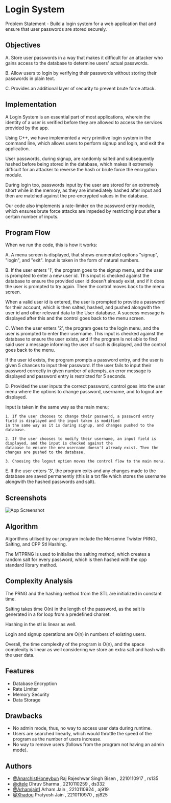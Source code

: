 
# Login System

Problem Statement - Build a login system for a web application that and ensure that user passwords are stored securely.

## Objectives

A. Store user passwords in a way that makes it difficult for an attacker who gains access to the database to determine users' actual passwords.

B. Allow users to login by verifying their passwords without storing their passwords in plain text.

C. Provides an additional layer of security to prevent brute force attack.

## Implementation

A Login System is an essential part of most applications, wherein the identity of a user is verified before they are allowed to access the services provided by the app.

Using C++, we have implemented a very primitive login system in the command line, which allows users to perform signup and login, and exit the application.

User passwords, during signup, are randomly salted and subsequently hashed before being stored in the database, which makes it extremely difficult for an attacker to reverse the hash or brute force the encryption module.

During login too, passwords input by the user are stored for an extremely short while in the memory, as they are immediately hashed after input and then are matched against the pre-encrypted values in the database.

Our code also implements a rate-limiter on the password entry module, which ensures brute force attacks are impeded by restricting input after a certain number of inputs.

## Program Flow

When we run the code, this is how it works:

A. A menu screen is displayed, that shows enumerated options "signup", "login", and "exit". Input is taken in the form of natural numbers.

B. If the user enters '1', the program goes to the signup menu, and the user is prompted to enter a new user id. This input is checked against the database to ensure the provided user id doesn't already exist, and if it does the user is prompted to try again. Then the control moves back to the menu screen.

When a valid user id is entered, the user is prompted to provide a password for their account, which is then salted, hashed, and pushed alongwith the user id and other relevant data to the User database. A success message is displayed after this and the control goes back to the menu screen.

C. When the user enters '2', the program goes to the login menu, and the user is prompted to enter their username. This input is checked against the database to ensure the user exists, and if the program is not able to find said user a message informing the user of such is displayed, and the control goes back to the menu.

If the user id exists, the program prompts a password entry, and the user is given 5 chances to input their password. If the user fails to input their password correctly in given number of attempts, an error message is displayed and password entry is restricted for 5 seconds.

D. Provided the user inputs the correct password, control goes into the user menu where the options to change password, username, and to logout are displayed.

Input is taken in the same way as the main menu;

    1. If the user chooses to change their password, a password entry field is displayed and the input taken is modified 
    in the same way as it is during signup, and changes pushed to the database.
    
    2. If the user chooses to modify their username, an input field is displayed, and the input is checked against the
    database to ensure the new username doesn't already exist. Then the changes are pushed to the database.
    
    3. Choosing the logout option moves the control flow to the main menu.

E. If the user enters '3', the program exits and any changes made to the database are saved permanently (this is a txt file which stores the username alongwith the hashed passwords and salt).

## Screenshots

![App Screenshot](https://via.placeholder.com/468x300?text=App+Screenshot+Here)


## Algorithm

Algorithms utilised by our program include the Mersenne Twister PRNG, Salting, and CPP Stl Hashing. 

The MTPRNG is used to initialise the salting method, which creates a random salt for every password, which is then hashed with the cpp standard library method.


## Complexity Analysis

The PRNG and the hashing method from the STL are initialized in constant time.

Salting takes time O(n) in the length of the password, as the salt is generated in a for loop from a predefined charset.

Hashing in the stl is linear as well.

Login and signup operations are O(n) in numbers of existing users.

Overall, the time complexity of the program is O(n), and the space complexity is linear as well considering we store an extra salt and hash with the user data.


## Features

- Database Encryption
- Rate Limiter
- Memory Security
- Data Storage


## Drawbacks

- No admin mode, thus, no way to access user data during runtime.
- Users are searched linearly, which would throttle the speed of the program as the number of users increase.
- No way to remove users (follows from the program not having an admin mode).



## Authors

- [@AnarchistHoneybun](https://github.com/AnarchistHoneybun)
    Raj Rajeshwar Singh Bisen , 2210110917 , rs135
- [@dtele](https://github.com/dtele)
    Dhruv Sharma , 2210110259 , ds332
- [@Arhamjain1](https://github.com/Arhamjain1)
    Arham Jain , 2210110924 , aj919
- [@Xhadou](https://github.com/Xhadou)
    Pratyush Jain , 2210110970 , pj825
